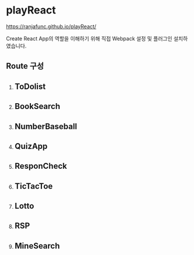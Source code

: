 # playReact

https://ranjafunc.github.io/playReact/

Create React App의 역할을 이해하기 위해 직접 Webpack 설정 및 플러그인 설치하였습니다.

## Route 구성

1. ToDolist
   -
2. BookSearch
   -
3. NumberBaseball
   -
4. QuizApp
   -
5. ResponCheck
   -
6. TicTacToe
   -
7. Lotto
   -
8. RSP
   -
9. MineSearch
   -
